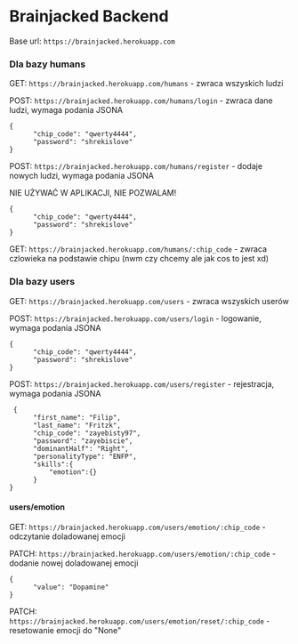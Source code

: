# Brainjacked Backend

Base url: `https://brainjacked.herokuapp.com`

### Dla bazy humans

GET: `https://brainjacked.herokuapp.com/humans` - zwraca wszyskich ludzi

POST: `https://brainjacked.herokuapp.com/humans/login` - zwraca dane ludzi, wymaga podania JSONA
```
{
      "chip_code": "qwerty4444", 
      "password": "shrekislove"
}
```

POST: `https://brainjacked.herokuapp.com/humans/register` - dodaje nowych ludzi, wymaga podania JSONA

NIE UŻYWAĆ W APLIKACJI, NIE POZWALAM!


```
{
      "chip_code": "qwerty4444", 
      "password": "shrekislove"
}
```
GET: `https://brainjacked.herokuapp.com/humans/:chip_code` - zwraca czlowieka na podstawie chipu 
(nwm czy chcemy ale jak cos to jest xd)


### Dla bazy users

GET: `https://brainjacked.herokuapp.com/users` - zwraca wszyskich userów

POST: `https://brainjacked.herokuapp.com/users/login` - logowanie, wymaga podania JSONA
```
{
      "chip_code": "qwerty4444", 
      "password": "shrekislove"
}
```

POST: `https://brainjacked.herokuapp.com/users/register` - rejestracja, wymaga podania JSONA

```
 {
      "first_name": "Filip",
      "last_name": "Fritzk",
      "chip_code": "zayebisty97", 
      "password": "zayebiscie",
      "dominantHalf": "Right",
      "personalityType": "ENFP",
      "skills":{
          "emotion":{}
      }
}
```

#### users/emotion
GET: `https://brainjacked.herokuapp.com/users/emotion/:chip_code` - odczytanie doladowanej emocji

PATCH: `https://brainjacked.herokuapp.com/users/emotion/:chip_code` - dodanie nowej doladowanej emocji
```
{
      "value": "Dopamine"
}
```
PATCH: `https://brainjacked.herokuapp.com/users/emotion/reset/:chip_code` - resetowanie emocji do "None" 